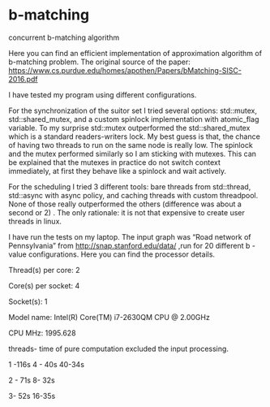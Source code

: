 # b-matching
concurrent b-matching algorithm 

Here you can find an efficient implementation of approximation algorithm of b-matching problem.
The original source of the paper: https://www.cs.purdue.edu/homes/apothen/Papers/bMatching-SISC-2016.pdf

I have tested my program using different configurations. 

For the synchronization of the suitor set I tried several options: std::mutex, std::shared_mutex, and a custom  spinlock implementation with atomic_flag variable.  To my surprise std::mutex outperformed the std::shared_mutex which is a standard readers-writers lock. My best guess is that, the chance of having two threads to run on the same node is really low. The spinlock and the mutex performed similarly so I am sticking with mutexes. This can be explained that the mutexes in practice do not switch context immediately, at first they behave like a spinlock and wait actively.

For the scheduling I tried 3 different tools: bare threads from std::thread, std::async with async policy, and caching threads with custom threadpool. None of those really outperformed the others (difference was about a second or 2) . The only rationale: it is not that expensive to create user threads in linux. 

I have run the tests on my laptop. The input graph was “Road network of Pennsylvania” from
http://snap.stanford.edu/data/ ,run for 20 different b -value configurations. 
Here you can find the processor details.


Thread(s) per core:  2

Core(s) per socket:  4

Socket(s):           1


Model name:          Intel(R) Core(TM) i7-2630QM CPU @ 2.00GHz

CPU MHz:             1995.628

threads- time of pure computation excluded the input processing.  

1 -116s  4 - 40s        40-34s

2 - 71s  8- 32s 

3-  52s  16-35s   

